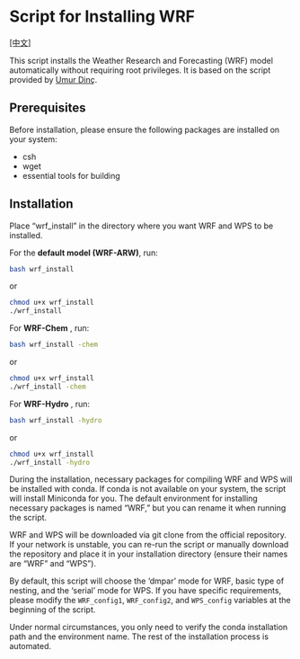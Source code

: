 # Script for Installing WRF

[[中文]](./README_zh.md)

This script installs the Weather Research and Forecasting (WRF) model automatically without requiring root privileges. It is based on the script provided by [Umur Dinç](https://github.com/bakamotokatas/WRF-Install-Script).

## Prerequisites

Before installation, please ensure the following packages are installed on your system:

- csh
- wget
- essential tools for building

## Installation

Place “wrf_install” in the directory where you want WRF and WPS to be installed.

For the **default model (WRF-ARW)**, run:

```bash
bash wrf_install
```

or

```bash
chmod u+x wrf_install
./wrf_install
```

For **WRF-Chem** , run:

```bash
bash wrf_install -chem
```

or

```bash
chmod u+x wrf_install
./wrf_install -chem
```

For **WRF-Hydro** , run:

```bash
bash wrf_install -hydro
```

or

```bash
chmod u+x wrf_install
./wrf_install -hydro
```

During the installation, necessary packages for compiling WRF and WPS will be installed with conda. If conda is not available on your system, the script will install Miniconda for you. The default environment for installing necessary packages is named “WRF,” but you can rename it when running the script.

WRF and WPS will be downloaded via git clone from the official repository. If your network is unstable, you can re-run the script or manually download the repository and place it in your installation directory (ensure their names are “WRF” and “WPS”).

By default, this script will choose the ‘dmpar’ mode for WRF, basic type of nesting, and the ‘serial’ mode for WPS. If you have specific requirements, please modify the `WRF_config1`, `WRF_config2`, and `WPS_config` variables at the beginning of the script.

Under normal circumstances, you only need to verify the conda installation path and the environment name. The rest of the installation process is automated.


